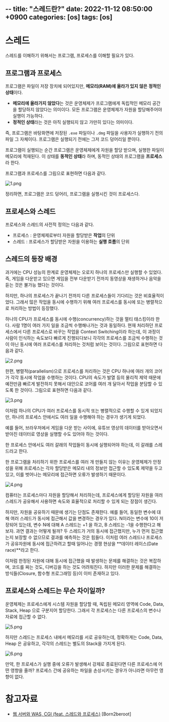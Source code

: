 --
title: "스레드란?"
date: 2022-11-12 08:50:00 +0900
categories: [os]
tags: [os]
---
# 스레드

스레드를 이해하기 위해서는 프로그램, 프로세스를 이해할 필요가 있다.

## 프로그램과 프로세스

프로그램은 파일이 저장 장치에 되어있지만, **메모리(RAM)에 올라가 있지 않은** **정적인 상태**이다.

- **메모리에 올라가지 않았다**는 것은 운영체제가 프로그램에게 독립적인 메모리 공간을 할당하지 않았다는 의미이다. 모든 프로그램은 운영체제가 자원을 할당해주어야 실행이 가능하다.
- **정적인 상태**라는 것은 아직 실행되지 않고 가만히 있다는 의미이다.

즉, 프로그램은 바탕화면에 저장된 `.exe` 파일이나 `.dmg` 파일을 사용자가 실행하기 전의 파일 그 자체이다. 프로그램은 실행되기 전에는 그저 코드 덩어리일 뿐이다.

프로그램이 실행되는 순간 프로그램은 운영체제에게 자원을 할당 받으며, 실행한 파일이 메모리에 적재된다. 이 상태를 **동적인 상태**라 하며, 동적인 상태의 프로그램을 **프로세스**라 한다.

프로그램과 프로세스를 그림으로 표현하면 다음과 같다.

![1.png](/assets/images/2022/2022-11-12-what-is-thread/1.png)

정리하면, 프로그램은 코드 덩어리, 프로그램을 실행시킨 것이 프로세스다.

## 프로세스와 스레드

프로세스와 스레드의 사전적 정의는 다음과 같다.

- 프로세스 : 운영체제로부터 자원을 할당받은 **작업**의 단위
- 스레드 : 프로세스가 할당받은 자원을 이용하는 **실행 흐름**의 단위

## 스레드의 등장 배경

과거에는 CPU 성능의 한계로 운영체제는 오로지 하나의 프로세스만 실행할 수 있었다. 즉, 게임을 다운받고 있으면 게임을 전부 다운받기 전까지 동영상을 재생하거나 음악을 듣는 것은 불가능 했다는 것이다.

하지만, 하나의 프로세스가 끝나기 전까지 다른 프로세스들이 기다리는 것은 비효율적이었다. 그래서 많은 작업을 동시에 수행하기 위해 여러 프로세스를 동시에 또는 병렬적으로 처리하는 방법이 등장했다.

하나의 CPU가 프로세스를 동시에 수행(concurrency)하는 것을 멀티 태스킹이라 한다. 사람 1명이 여러 가지 일을 조금씩 수행해나가는 것과 동일하다. 현재 처리하던 프로세스에서 다른 프로세스로 바꾸는 작업을 Context Switching이라 하는데, 이 과정이 사람이 인식하는 속도보다 빠르게 진행되다보니 각각의 프로세스를 조금씩 수행하는 것이 아닌 동시에 여러 프로세스를 처리하는 것처럼 보이는 것이다. 그림으로 표현하면 다음과 같다.

![2.png](/assets/images/2022/2022-11-12-what-is-thread/2.png)

한편, 병렬적(parallelism)으로 프로세스를 처리하는 것은 CPU 하나에 여러 개의 코어가 각각 동시에 작업을 수행하는 것이다. CPU의 속도가 발열 등의 물리적 제약 때문에 예전만큼 빠르게 발전하지 못해서 대안으로 코어를 여러 개 달아서 작업을 분담할 수 있도록 한 것이다. 그림으로 표현하면 다음과 같다.

![3.png](/assets/images/2022/2022-11-12-what-is-thread/3.png)

이처럼 하나의 CPU가 여러 프로세스를 동시적 또는 병렬적으로 수행할 수 있게 되었지만, 하나의 프로세스 안에서도 여러 일을 수행해야 하는 경우가 생기게 되었다.

예를 들어, 브라우저에서 게임을 다운 받는 사이에, 유튜브 영상의 데이터를 받아오면서 받아진 데이터로 영상을 실행할 수도 있어야 하는 것이다.

한 프로세스 안에서도 여러 갈래의 작업들이 동시에 실행되어야 하는데, 이 갈래를 스레드라고 한다.

한 프로그램을 처리하기 위한 프로세스를 여러 개 만들지 않는 이유는 운영체제가 안정성을 위해 프로세스는 각자 할당받은 메모리 내의 정보만 접근할 수 있도록 제약을 두고 있고, 이를 벗어나는 메모리에 접근하면 오류가 발생하기 때문이다.

![4.png](/assets/images/2022/2022-11-12-what-is-thread/4.png)

컴퓨터는 프로세스마다 자원을 할당해서 처리하는데, 프로세스에게 할당된 자원을 여러 스레드가 공유해서 사용하면 속도와 효율적으로 처리할 수 있게 되는 장점이 생긴다.

하지만, 자원을 공유하기 때문에 생기는 단점도 존재한다. 예를 들어, 동일한 변수에 대해 여러 스레드가 동시에 접근해서 값을 변경하는 경우가 있다. N이라는 변수에 10이 저장되어 있는데, 변수 N에 대해 A 스레드는 +1 을 하고, B 스레드는 -1을 수행한다고 해보자. 과연 결과는 어떻게 될까? 두 스레드가 거의 동시에 접근했지만, 누가 먼저 접근했는지 보장할 수 없으므로 결과를 예측하는 것은 힘들다. 이처럼 여러 스레드나 프로세스가 공유자원에 동시에 접근하려고 할때 일어나는 경쟁 현상을 **데이터 레이스(Date race)**라고 한다.

이처럼 한정된 자원에 대해 동시에 접근했을 때 발생하는 문제를 해결하는 것은 복잡하며, 코드를 짜는 것도, 디버깅을 하는 것도 어려워진다. 하지만 이러한 문제를 해결하는 방식들(Closure, 함수형 프로그래밍 등)이 이미 존재하고 있다.

## 프로세스와 스레드는 무슨 차이일까?

운영체제는 프로세스에게 시스템 자원을 할당할 때, 독립된 메모리 영역에 Code, Data, Stack, Heap 으로 구분지어 할당한다. 그래서 각 프로세스는 다른 프로세스의 변수나 자료에 접근할 수 없다.

![5.png](/assets/images/2022/2022-11-12-what-is-thread/5.png)

하지만 스레드는 프로세스 내에서 메모리를 서로 공유하는데, 정확하게는 Code, Data, Heap 은 공유하고, 각각의 스레드는 별도의 Stack을 가지게 된다.

![6.png](/assets/images/2022/2022-11-12-what-is-thread/6.png)

만약, 한 프로세스가 실행 중에 오류가 발생해서 강제로 종료된다면 다른 프로세스에 어떤 영향을 줄까? 프로세스 간에 공유하는 파일을 손상시키는 경우가 아니라면 아무런 영향이 없다.

# 참고자료

- [웹 서버와 WAS, CGI (feat. 스레드와 프로세스)](https://www.notion.so/a2fff6d693774c8ca63ba531b9d1c3c1?pvs=21) [Born2beroot]